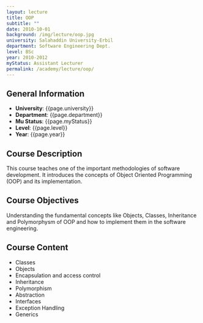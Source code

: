 ```yaml
---
layout: lecture
title: OOP
subtitle: ""
date: 2010-10-01
background: /img/lecture/oop.jpg
university: Salahaddin University-Erbil
department: Software Engineering Dept.
level: BSc
year: 2010-2012
myStatus: Assistant Lecturer
permalink: /academy/lecture/oop/
---
```


## General Information

- **University**: {{page.university}}
- **Department**: {{page.department}}
- **Mu Status**: {{page.myStatus}}
- **Level**: {{page.level}}
- **Year**: {{page.year}}

## Course Description

This course teaches one of the important methodologies of software development. It introduces the concepts of Object Oriented Programming (OOP) and its implementation.

## Course Objectives

Understanding the fundamental concepts like Objects, Classes, Inheritance and Polymorphysm of OOP and how to implement them in the software engineering.

## Course Content

- Classes
- Objects
- Encapsulation and access control
- Inheritance
- Polymorphism
- Abstraction
- Interfaces
- Exception Handling
- Generics
